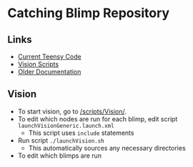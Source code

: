 # Catching Blimp Repository

## Links
- [Current Teensy Code](/Summer2023/BlimpV8/BlimpV8_Teensy/)
- [Vision Scripts](/scripts/Vision/)
- [Older Documentation]()

## Vision
- To start vision, go to [/scripts/Vision/](/scripts/Vision/).
- To edit which nodes are run for each blimp, edit script ```launchVisionGeneric.launch.xml```
    - This script uses ```include``` statements
- Run script ```./launchVision.sh```
    - This automatically sources any necessary directories
- To edit which blimps are run